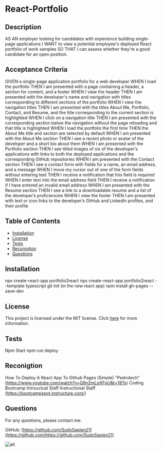 # React-Portfolio



## Description

AS AN employer looking for candidates with experience building single-page applications
I WANT to view a potential employee's deployed React portfolio of work samples
SO THAT I can assess whether they're a good candidate for an open position.

## Acceptance Criteria

GIVEN a single-page application portfolio for a web developer
WHEN I load the portfolio
THEN I am presented with a page containing a header, a section for content, and a footer
WHEN I view the header
THEN I am presented with the developer's name and navigation with titles corresponding to different sections of the portfolio
WHEN I view the navigation titles
THEN I am presented with the titles About Me, Portfolio, Contact, and Resume, and the title corresponding to the current section is highlighted
WHEN I click on a navigation title
THEN I am presented with the corresponding section below the navigation without the page reloading and that title is highlighted
WHEN I load the portfolio the first time
THEN the About Me title and section are selected by default
WHEN I am presented with the About Me section
THEN I see a recent photo or avatar of the developer and a short bio about them
WHEN I am presented with the Portfolio section
THEN I see titled images of six of the developer’s applications with links to both the deployed applications and the corresponding GitHub repositories
WHEN I am presented with the Contact section
THEN I see a contact form with fields for a name, an email address, and a message
WHEN I move my cursor out of one of the form fields without entering text
THEN I receive a notification that this field is required
WHEN I enter text into the email address field
THEN I receive a notification if I have entered an invalid email address
WHEN I am presented with the Resume section
THEN I see a link to a downloadable resume and a list of the developer’s proficiencies
WHEN I view the footer
THEN I am presented with text or icon links to the developer’s GitHub and LinkedIn profiles, and their profile 



## Table of Contents

- [Installation](#installation)
- [License](#license)
- [Tests](#tests)
- [Reconigtion](#reconigtion)
- [Questions](#questions)


## Installation

npx create-react-app portfolio2react
npx create-react-app portfolio2react --template typescript
git init (in the new react app)
npm install gh-pages --save-dev



## License

This project is licensed under the MIT license. Click [here](https://opensource.org/licenses/MIT) for more information.


## Tests
Npm Start
npm run deploy


## Reconigtion

How To Deploy A React App To Github Pages (Simple) "Pedrotech" (https://www.youtube.com/watch?v=Q9n2mLqXFpU&t=187s)
Coding Bootcamp Intrsuctual Staff Instructional Staff (https://bootcampspot.instructure.com/)



## Questions

For any questions, please contact me:

GitHub: [https://github.com/SudoSapien21](https://github.com/https://github.com/SudoSapien21)




![alt](./public/rc.gif)